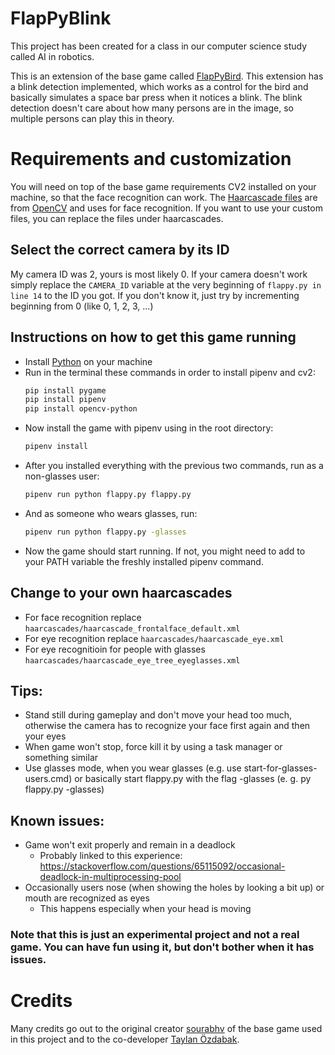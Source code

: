 # FlapPyBlink

This project has been created for a class in our computer science study called AI in robotics.

This is an extension of the base game called [FlapPyBird](https://github.com/sourabhv/FlapPyBird). This extension has a blink detection implemented, which works as a control for the bird and basically simulates a space bar press when it notices a blink. The blink detection doesn't care about how many persons are in the image, so multiple persons can play this in theory.

# Requirements and customization

You will need on top of the base game requirements CV2 installed on your machine, so that the face recognition can work. The [Haarcascade files](https://github.com/opencv/opencv/tree/4.x/data/haarcascades) are from [OpenCV](https://github.com/opencv/opencv) and uses for face recognition. If you want to use your custom files, you can replace the files under haarcascades.


## Select the correct camera by its ID

My camera ID was 2, yours is most likely 0. If your camera doesn't work simply replace the ``CAMERA_ID`` variable at the very beginning of ``flappy.py in line 14`` to the ID you got. If you don't know it, just try by incrementing beginning from 0 (like 0, 1, 2, 3, ...) 

## Instructions on how to get this game running
   - Install [Python](https://www.python.org/downloads/) on your machine
   - Run in the terminal these commands in order to install pipenv and cv2:
      ```bash
      pip install pygame
      pip install pipenv
      pip install opencv-python
      ```
   - Now install the game with pipenv using in the root directory:
      ```bash
      pipenv install
      ```
   - After you installed everything with the previous two commands, run as a non-glasses user:
      ```bash
      pipenv run python flappy.py flappy.py
      ```
   - And as someone who wears glasses, run:
      ```bash
      pipenv run python flappy.py -glasses
      ```
   - Now the game should start running. If not, you might need to add to your PATH variable the freshly installed pipenv command.

## Change to your own haarcascades

   - For face recognition replace ``haarcascades/haarcascade_frontalface_default.xml``
   - For eye recognition replace ``haarcascades/haarcascade_eye.xml``
   - For eye recognitioin for people with glasses ``haarcascades/haarcascade_eye_tree_eyeglasses.xml``

## Tips:
   - Stand still during gameplay and don't move your head too much, otherwise the camera has to recognize your face first again and then your eyes
   - When game won't stop, force kill it by using a task manager or something similar
   - Use glasses mode, when you wear glasses (e.g. use start-for-glasses-users.cmd) or basically start flappy.py with the flag -glasses (e. g. py flappy.py -glasses)

## Known issues:
   - Game won't exit properly and remain in a deadlock
     - Probably linked to this experience: https://stackoverflow.com/questions/65115092/occasional-deadlock-in-multiprocessing-pool
   - Occasionally users nose (when showing the holes by looking a bit up) or mouth are recognized as eyes
     - This happens especially when your head is moving

### Note that this is just an experimental project and not a real game. You can have fun using it, but don't bother when it has issues.

# Credits

Many credits go out to the original creator [sourabhv](https://github.com/sourabhv) of the base game used in this project and to the co-developer [Taylan Özdabak](https://github.com/taylan474).
